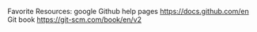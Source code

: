 Favorite Resources:
google
Github help pages https://docs.github.com/en
Git book https://git-scm.com/book/en/v2
